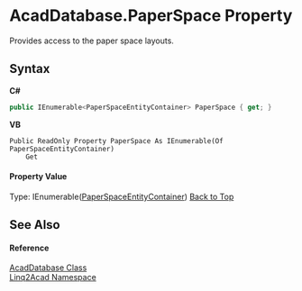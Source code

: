 # AcadDatabase.PaperSpace Property 
 

Provides access to the paper space layouts.

## Syntax

**C#**<br />
``` C#
public IEnumerable<PaperSpaceEntityContainer> PaperSpace { get; }
```

**VB**<br />
``` VB
Public ReadOnly Property PaperSpace As IEnumerable(Of PaperSpaceEntityContainer)
	Get
```


#### Property Value
Type: IEnumerable(<a href="T_Linq2Acad_PaperSpaceEntityContainer.md#PaperSpaceEntityContainer-Class">PaperSpaceEntityContainer</a>)
<a href="#AcadDatabasePaperSpace-Property">Back to Top</a>

## See Also


#### Reference
<a href="T_Linq2Acad_AcadDatabase.md#AcadDatabase-Class">AcadDatabase Class</a><br /><a href="N_Linq2Acad.md#Linq2Acad-Namespace">Linq2Acad Namespace</a><br />
